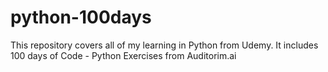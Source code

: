 # python-100days
This repository covers all of my learning in Python from Udemy. It includes 100 days of Code - Python Exercises from Auditorim.ai